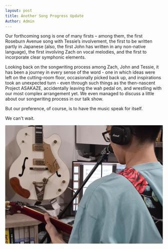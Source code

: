 ```yaml
---
layout: post
title: Another Song Progress Update
Author: Admin
---
```


Our forthcoming song is one of many firsts – among them, the first Roseburn Avenue song with Tessie’s involvement, the first to be written partly in Japanese (also, the first John has written in any non-native language), the first involving Zach on vocal melodies, and the first to incorporate clear symphonic elements.

Looking back on the songwriting process among Zach, John and Tessie, it has been a journey in every sense of the word - one in which ideas were left on the cutting-room floor, occasionally picked back up, and inspirations took an unexpected turn - even through such things as the then-nascent Project ASAKAZE, accidentally leaving the wah pedal on, and wrestling with our most complex arrangement yet. We even managed to discuss a little about our songwriting process in our talk show.

But our preference, of course, is to have the music speak for itself.

We can't wait.


![image](/assets/images/John-in-the-studio.jpg/)
